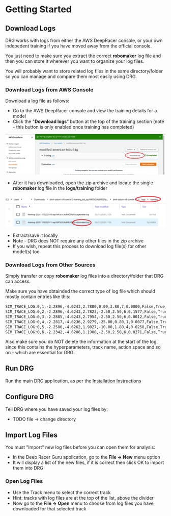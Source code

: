 # Getting Started

## Download Logs

DRG works with logs from either the AWS DeepRacer console, or your own indepedent training if you have moved away from the official console.

You just need to make sure you extract the correct **robomaker** log file and then you can store it wherever you want to organize your log files.

You will probably want to store related log files in the same directory/folder so you can manage and compare them most easily using DRG.

### Download Logs from AWS Console

Download a log file as follows:
* Go to the AWS DeepRacer console and view the training details for a model
* Click the "**Download logs**" button at the top of the training section (note - this button is only enabled once training has completed)

![](pictures/download_logs.png)

* After it has downloaded, open the zip archive and locate the single **robomaker** log file in the **logs/training** folder

![](pictures/find_correct_log_file.png)

* Extract/save it locally
* Note - DRG does NOT require any other files in the zip archive
* If you wish, repeat this process to download log file(s) for other model(s) too

### Download Logs from Other Sources

Simply transfer or copy **robomaker** log files into a directory/folder that DRG can access.

Make sure you have obtainded the correct type of log file which should mostly contain entries like this:

    SIM_TRACE_LOG:0,1,-2.2896,-4.6243,2.7800,0.00,3.80,7,0.0000,False,True,0.1577,0,89.24,35.413,prepare,0.00
    SIM_TRACE_LOG:0,2,-2.2896,-4.6243,2.7823,-2.50,2.50,6,0.1577,False,True,0.1577,0,89.24,35.462,in_progress,0.00
    SIM_TRACE_LOG:0,3,-2.2885,-4.6243,2.7954,-2.50,2.50,6,0.0012,False,True,0.1588,0,89.24,35.526,in_progress,0.00
    SIM_TRACE_LOG:0,4,-2.2817,-4.6236,2.9279,-25.00,0.80,1,0.0077,False,True,0.1665,0,89.24,35.583,in_progress,0.00
    SIM_TRACE_LOG:0,5,-2.2586,-4.6262,1.9827,-10.00,1.80,4,0.0258,False,True,0.1922,1,89.24,35.63,in_progress,0.00
    SIM_TRACE_LOG:0,6,-2.2342,-4.6286,1.1980,-2.50,2.50,6,0.0271,False,True,0.2194,1,89.24,35.703,in_progress,0.00

Also make sure you do NOT delete the information at the start of the log, since this contains the hyperparameters, track name, action space and so on - which are essential for DRG.

## Run DRG
Run the main DRG application, as per the [Installation Instructions](docs/installation.md)

## Configure DRG
Tell DRG where you have saved your log files by:
* TODO   file -> change directory

## Import Log Files
You must "Import" new log files before you can open them for analysis:
* In the Deep Racer Guru application, go to the **File -> New** menu option
* It will display a list of the new files, if it is correct then click OK to import them into DRG

### Open Log Files
* Use the Track menu to select the correct track
* Hint: tracks with log files are at the top of the list, above the divider
* Now go to the **File -> Open** menu to choose from log files you have downloaded for that selected track

